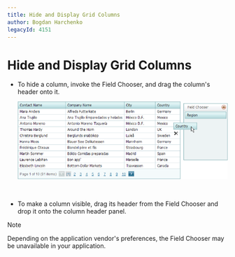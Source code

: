 ```yaml
---
title: Hide and Display Grid Columns
author: Bogdan Harchenko
legacyId: 4151
---
```

# Hide and Display Grid Columns
* To hide a column, invoke the Field Chooser, and drag the column's header onto it.
	
	![HideColumns](../../../images/img7292.png)
	
	&nbsp;
* To make a column visible, drag its header from the Field Chooser and drop it onto the column header panel.

> [!NOTE]
> Depending on the application vendor's preferences, the Field Chooser may be unavailable in your application.